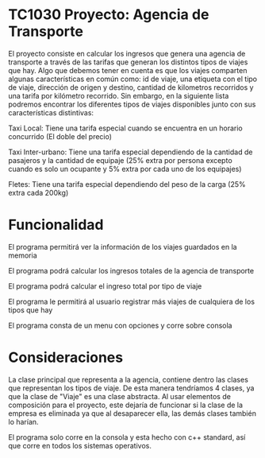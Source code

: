 # TC1030 Proyecto: Agencia de Transporte

El proyecto consiste en calcular los ingresos que genera una agencia de transporte a través de las tarifas que generan los distintos tipos de viajes que hay. Algo que debemos tener en cuenta es que los viajes comparten algunas características en común como: id de viaje, una etiqueta con el tipo de viaje, dirección de origen y destino, cantidad de kilometros recorridos y una tarifa por kilómetro recorrido. Sin embargo, en la siguiente lista podremos encontrar los diferentes tipos de viajes disponibles junto con sus características distintivas:

Taxi Local: Tiene una tarifa especial cuando se encuentra en un horario concurrido (El doble del precio)

Taxi Inter-urbano: Tiene una tarifa especial dependiendo de la cantidad de pasajeros y la cantidad de equipaje (25% extra por persona excepto cuando es solo un ocupante y 5% extra por cada uno de los equipajes)

Fletes: Tiene una tarifa especial dependiendo del peso de la carga (25% extra cada 200kg)

# Funcionalidad
El programa permitirá ver la información de los viajes guardados en la memoria

El programa podrá calcular los ingresos totales de la agencia de transporte

El programa podrá calcular el ingreso total por tipo de viaje

El programa le permitirá al usuario registrar más viajes de cualquiera de los tipos que hay

El programa consta de un menu con opciones y corre sobre consola

# Consideraciones
La clase principal que representa a la agencia, contiene dentro las clases que representan los tipos de viaje. De esta manera tendríamos 4 clases, ya que la clase de "Viaje" es una clase abstracta. Al usar elementos de composición para el proyecto, este dejaría de funcionar si la clase de la empresa es eliminada ya que al desaparecer ella, las demás clases también lo harían.

El programa solo corre en la consola y esta hecho con c++ standard, así que corre en todos los sistemas operativos.
